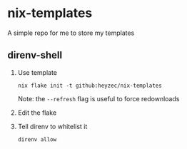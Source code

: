 # nix-templates

A simple repo for me to store my templates

## direnv-shell
1. Use template
    ```
    nix flake init -t github:heyzec/nix-templates
    ```
    Note: the `--refresh` flag is useful to force redownloads

2. Edit the flake

3. Tell direnv to whitelist it
    ```
    direnv allow
    ```

